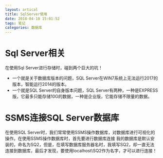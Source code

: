 ```yaml
---
layout: artical
title: SqlServer使用
date: 2018-04-10 15:01:52
tags: 笔记
categories: 数据库
---
```

# Sql Server相关  
在使用Sql Server进行存储时，碰到两个巨大的坑！  
* 一个就是关于数据库版本的问题，SQL Server在WIN7系统上无法运行2017的版本，智能运行2014的版本。  
* 一个就是SQL Server的自身版本问题，SQL Server有两种，一种是EXPRESS版，它最多只能存储10G的数据，一种是企业版，它能存储不限量的数据。

# SSMS连接SQL Server数据库  
在使用SQL Server时，我们常常使用SSMS操作数据库，对数据库进行可视化的操作。在使用SSMS操作数据库时，首先要进行数据库连接
我的数据库是默认安装的，命名为SQ2，但是，在填写数据库服务器名时，我填写SQ2，却一直无法连接到数据库，最后才发现，要使用localhost\SQ2作为名字，才可以进行连接！